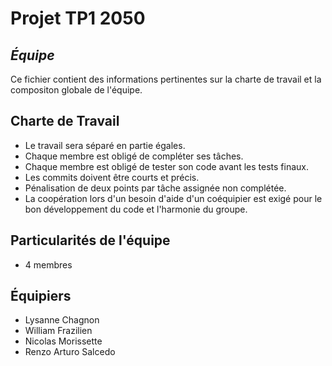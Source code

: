 # Projet TP1 2050

## _Équipe_
Ce fichier contient des informations pertinentes sur la charte de travail et 
la compositon globale de l'équipe.

## Charte de Travail
- Le travail sera séparé en partie égales.
- Chaque membre est obligé de compléter ses tâches.
- Chaque membre est obligé de tester son code avant les tests finaux.
- Les commits doivent être courts et précis.
- Pénalisation de deux points par tâche assignée non complétée.
- La coopération lors d'un besoin d'aide d'un coéquipier est exigé pour le 
  bon développement du code et l'harmonie du groupe.

## Particularités de l'équipe

- 4 membres

## Équipiers
- Lysanne Chagnon
- William Frazilien
- Nicolas Morissette
- Renzo Arturo Salcedo